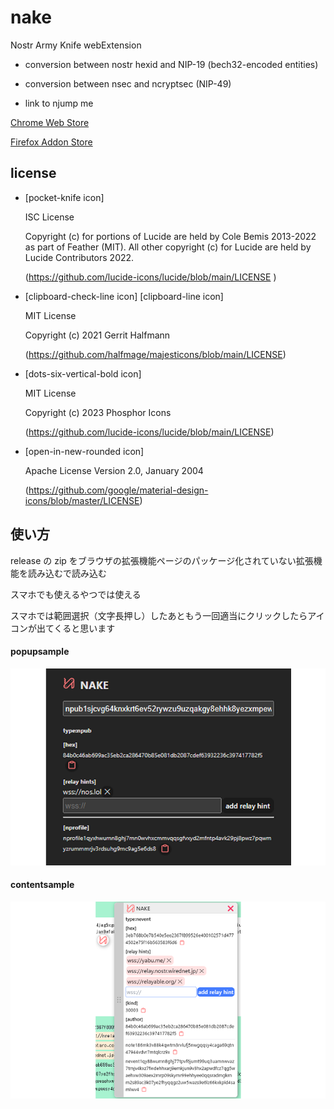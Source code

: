 # nake

Nostr Army Knife webExtension

- conversion between nostr hexid and NIP-19 (bech32-encoded entities)

- conversion between  nsec and ncryptsec (NIP-49)

- link to njump me

[Chrome Web Store](https://chromewebstore.google.com/detail/nake/pckmdjknadbfalfohabbccmffoohlamk)

[Firefox Addon Store](https://addons.mozilla.org/ja/firefox/addon/nake/)

## license

- [pocket-knife icon]

  ISC License

  Copyright (c) for portions of Lucide are held by Cole Bemis 2013-2022 as part of Feather (MIT). All other copyright (c) for Lucide are held by Lucide Contributors 2022.

  (https://github.com/lucide-icons/lucide/blob/main/LICENSE )

- [clipboard-check-line icon] [clipboard-line icon]

  MIT License

  Copyright (c) 2021 Gerrit Halfmann

  (https://github.com/halfmage/majesticons/blob/main/LICENSE)

- [dots-six-vertical-bold icon]

  MIT License

  Copyright (c) 2023 Phosphor Icons

  (https://github.com/lucide-icons/lucide/blob/main/LICENSE)

- [open-in-new-rounded icon]

  Apache License Version 2.0, January 2004

  (https://github.com/google/material-design-icons/blob/master/LICENSE)

## 使い方

release の zip をブラウザの拡張機能ページのパッケージ化されていない拡張機能を読み込むで読み込む

スマホでも使えるやつでは使える

スマホでは範囲選択（文字長押し）したあともう一回適当にクリックしたらアイコンが出てくると思います

#### popupsample

![popupsample](popupsample640x400.png)

#### contentsample

![contentsample](contentsample640x400.png)
